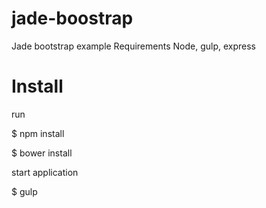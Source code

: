 # jade-boostrap
Jade bootstrap example
Requirements Node, gulp, express

# Install

run

$ npm install

$ bower install

start application

$ gulp